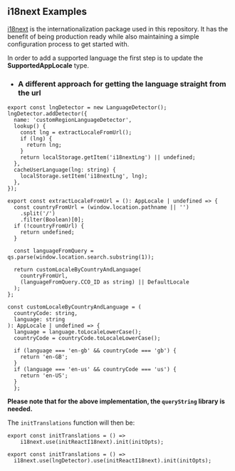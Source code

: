 ## i18next Examples


[i18next](https://www.i18next.com/) is the internationalization package used in this repository. It has the benefit of being production ready while also maintaining a simple configuration process to get started with.

In order to add a supported language the first step is to update the **SupportedAppLocale** type.


* ### A different approach for getting the language straight from the url 

```
export const lngDetector = new LanguageDetector();
lngDetector.addDetector({
  name: 'customRegionLanguageDetector',
  lookup() {
    const lng = extractLocaleFromUrl();
    if (lng) {
      return lng;
    }
    return localStorage.getItem('i18nextLng') || undefined;
  },
  cacheUserLanguage(lng: string) {
    localStorage.setItem('i18nextLng', lng);
  },
});
```
```
export const extractLocaleFromUrl = (): AppLocale | undefined => {
  const countryFromUrl = (window.location.pathname || '')
    .split('/')
    .filter(Boolean)[0];
  if (!countryFromUrl) {
    return undefined;
  }

  const languageFromQuery = qs.parse(window.location.search.substring(1));

  return customLocaleByCountryAndLanguage(
    countryFromUrl,
    (languageFromQuery.CCO_ID as string) || DefaultLocale
  );
};
```
```
const customLocaleByCountryAndLanguage = (
  countryCode: string,
  language: string
): AppLocale | undefined => {
  language = language.toLocaleLowerCase();
  countryCode = countryCode.toLocaleLowerCase();

  if (language === 'en-gb' && countryCode === 'gb') {
    return 'en-GB';
  }
  if (language === 'en-us' && countryCode === 'us') {
    return 'en-US';
  }
  };
```

**Please note that for the above implementation, the `queryString` library is needed.**

The `initTranslations` function will then be:
```
export const initTranslations = () =>
    i18next.use(initReactI18next).init(initOpts);

export const initTranslations = () =>
  i18next.use(lngDetector).use(initReactI18next).init(initOpts);
```
